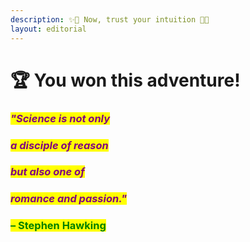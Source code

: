 ```yaml
---
description: ✨🌹 Now, trust your intuition 🌹✨
layout: editorial
---
```


# 🏆 You won this adventure!

###

### _<mark style="color:purple;">"Science is not only</mark>_&#x20;

### _<mark style="color:purple;">a disciple of reason</mark>_&#x20;

### _<mark style="color:purple;">but also one of</mark>_&#x20;

### _<mark style="color:purple;">romance and passion."</mark>_



### <mark style="color:green;">– Stephen Hawking</mark>

<mark style="color:green;"></mark>



<mark style="color:green;"></mark>

